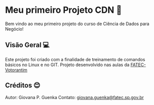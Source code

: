 # Meu primeiro Projeto CDN 🎲

Bem vindo ao meu primeiro projeto do curso de Ciência de Dados para Negócio!

## Visão Geral 💻
Este projeto foi criado com a finalidade de treinamento de comandos básicos no Linux e no GIT.
Projeto desenvolvido nas aulas da [FATEC-Votorantim](fatecvotorantim.cps.sp.gov.br)

## Créditos 😊
Autor: Giovana P. Guenka
Contato: giovana.guenka@fatec.sp.gov.br